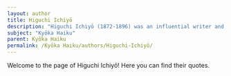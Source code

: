```yaml
---
layout: author
title: Higuchi Ichiyō
description: "Higuchi Ichiyō (1872-1896) was an influential writer and poet who, although primarily known for her prose, also contributed significantly to Kyōka. Her works often embodied themes of nature interwoven with her emotional experiences."
subject: "Kyōka Haiku"
parent: Kyōka Haiku
permalink: /Kyōka Haiku/authors/Higuchi-Ichiyō/
---
```


Welcome to the page of Higuchi Ichiyō! Here you can find their quotes.
